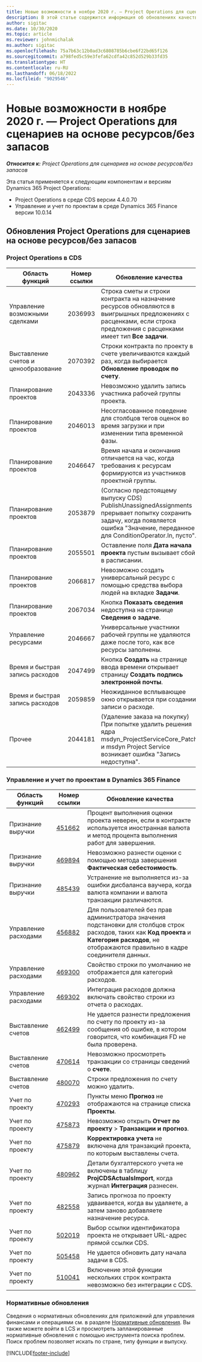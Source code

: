 ```yaml
---
title: Новые возможности в ноябре 2020 г. — Project Operations для сценариев на основе ресурсов/без запасов
description: В этой статье содержится информация об обновлениях качества, доступных в выпуске Project Operations за ноябрь 2020 года для сценариев на основе ресурсов/без запасов.
author: sigitac
ms.date: 10/30/2020
ms.topic: article
ms.reviewer: johnmichalak
ms.author: sigitac
ms.openlocfilehash: 75a7b63c12b0ad3c6808785b6cbe6f22bd65f126
ms.sourcegitcommit: a798fed5c59e3fefa62cdfa42c852d529b33fd35
ms.translationtype: HT
ms.contentlocale: ru-RU
ms.lasthandoff: 06/18/2022
ms.locfileid: "9029546"
---
```

# <a name="whats-new-november-2020---project-operations-for-resourcenon-stocked-based-scenarios"></a>Новые возможности в ноябре 2020 г. — Project Operations для сценариев на основе ресурсов/без запасов

_**Относится к:** Project Operations для сценариев на основе ресурсов/без запасов_

Эта статья применяется к следующим компонентам и версиям Dynamics 365 Project Operations:

- Project Operations в среде CDS версии 4.4.0.70
- Управление и учет по проектам в среде Dynamics 365 Finance версии 10.0.14

## <a name="updates-to-project-operations-for-resource-non-stocked-based-scenarios"></a>Обновления Project Operations для сценариев на основе ресурсов/без запасов

### <a name="project-operations-on-cds"></a>Project Operations в CDS

| Область функций                 | Номер ссылки | Обновление качества                                                                                                                                                                    |
|------------------------------|------------------|-----------------------------------------------------------------------------------------------------------------------------------------------------------------------------------|
|   Управление возможными сделками       | 2036993          | Строка сметы и строки контракта на назначение ресурсов обновляются в выигрышных предложениях с расценками, если строка предложения с расценками имеет тип **Все задачи**.                                                 |
| Выставление счетов и ценообразование          | 2070392          | Строки контракта по проекту в счете увеличиваются каждый раз, когда выбирается **Обновление проводок по счету**.                                                                         |
| Планирование проектов             | 2043336          | Невозможно удалить запись участника рабочей группы проекта.                                                                                                                                  |
| Планирование проектов             | 2046013          | Несогласованное поведение для столбцов тегов оценок во время загрузки и при изменении типа временной фазы.                                                                                   |
| Планирование проектов             | 2046647          | Время начала и окончания отличается на час, когда требования к ресурсам формируются из участников проектной группы.                                                                      |
| Планирование проектов             | 2053879          | (Согласно предстоящему выпуску CDS) PublishUnassignedAssignments прерывает попытку сохранить задачу, когда появляется ошибка "Значение, переданное для ConditionOperator.In, пусто".                       |
| Планирование проектов             | 2055501          | Оставление поля **Дата начала проекта** пустым вызывает сбой в расписании.                                                                                                      |
| Планирование проектов             | 2066817          | Невозможно создать универсальный ресурс с помощью средства выбора людей на вкладке **Задачи**.                                                                                                   |
| Планирование проектов             | 2067034          | Кнопка **Показать сведения** недоступна на странице **Сведения о задаче**.                                                                                                       |
| Управление ресурсами          | 2046667          | Универсальные участники рабочей группы не удаляются даже после того, как все ресурсы заполнены.                                                                                                    |
| Время и быстрая запись расходов | 2047499          | Кнопка **Создать** на странице ввода времени открывает страницу **Создать подпись электронной почты**.                                                                                               |
| Время и быстрая запись расходов | 2059859          | Неожиданное всплывающее окно открывается при создании записи о расходе.                                                                                                                         |
| Прочее                        | 2044181          | (Удаление заказа на покупку) При попытке удалить решения ядра msdyn_ProjectServiceCore_Patch и msdyn Project Service возникает ошибка "Запись недоступна".  |

### <a name="project-management-and-accounting-in-dynamics-365-finance"></a>Управление и учет по проектам в Dynamics 365 Finance

| Область функций        | Номер ссылки | Обновление качества                                                                                                                                                            |
|---------------------|------------------|---------------------------------------------------------------------------------------------------------------------------------------------------------------------------|
| Признание выручки | [451662](https://fix.lcs.dynamics.com/Issue/Details/?bugId=451662)           | Процент выполнения оценки проекта неверен, если в контракте используется иностранная валюта и метод процента выполнения работ для завершения.                     |
| Признание выручки | [469894](https://fix.lcs.dynamics.com/Issue/Details/?bugId=469894)           | Невозможно разнести оценки с помощью метода завершения **Фактическая себестоимость**.                                                                                                    |
| Признание выручки | [485439](https://fix.lcs.dynamics.com/Issue/Details/?bugId=485439)           | Устранение не выполняется из-за ошибки дисбаланса ваучера, когда валюта компании и валюта транзакции различаются.                                              |
| Управление расходами  | [456882](https://fix.lcs.dynamics.com/Issue/Details/?bugId=456822)           | Для пользователей без прав администратора значения подстановки для столбцов строк расходов, таких как **Код проекта** и **Категория расходов**, не отображаются правильно в кадре соединителя данных. |
| Управление расходами  | [469300](https://fix.lcs.dynamics.com/Issue/Details/?bugId=469300)           | Свойство строки по умолчанию не отображается для категорий расходов.                                                                                                         |
| Управление расходами  | [469302](https://fix.lcs.dynamics.com/Issue/Details/?bugId=469302)           | Интеграция расходов должна включать свойство строки из отчета о расходах.                                                                                             |
| Выставление счетов           | [462499](https://fix.lcs.dynamics.com/Issue/Details/?bugId=462499)           | Не удается разнести предложения по счету по проекту из-за сообщения об ошибке, в котором говорится, что комбинация FD не была проверена.                                                    |
| Выставление счетов           | [470614](https://fix.lcs.dynamics.com/Issue/Details/?bugId=470614)           | Невозможно просмотреть транзакции со страницы сведений о **счете**.                                                                                                              |
| Выставление счетов           | [480070](https://fix.lcs.dynamics.com/Issue/Details/?bugId=480070)           | Строки предложения по счету можно удалить.                                                                                                                                  |
| Учет по проекту  | [470293](https://fix.lcs.dynamics.com/Issue/Details/?bugId=470293)           | Пункты меню **Прогноз** не отображаются на странице списка **Проекты**.                                                                                                   |
| Учет по проекту  | [475873](https://fix.lcs.dynamics.com/Issue/Details/?bugId=475873)           | Невозможно открыть **Отчет по проекту**   > **Транзакции и прогноз**.                                                                                                       |
| Учет по проекту  | [475879](https://fix.lcs.dynamics.com/Issue/Details/?bugId=475879)           | **Корректировка учета** не включена для транзакций проекта, по которым выставлены счета.                                                                                                  |
| Учет по проекту  | [480962](https://fix.lcs.dynamics.com/Issue/Details/?bugId=480962)           | Детали бухгалтерского учета не включены в таблицу **ProjCDSActualsImport**, когда журнал **Интеграция** разнесен.                                                  |
| Учет по проекту  | [482558](https://fix.lcs.dynamics.com/Issue/Details/?bugId=482558)           | Запись прогноза по проекту удваивается, когда вы удаляете, а затем заново добавляете назначение ресурса.                                                                            |
| Учет по проекту  | [502019](https://fix.lcs.dynamics.com/Issue/Details/?bugId=502019)           | Выбор ссылки идентификатора проекта не открывает URL-адрес прямой ссылки CDS.                                                                                                         |
| Учет по проекту  | [505458](https://fix.lcs.dynamics.com/Issue/Details/?bugId=505458)           | Не удается обновить дату начала задачи в CDS.                                                                                                                           |
| Учет по проекту  | [510041](https://fix.lcs.dynamics.com/Issue/Details/?bugId=510041)           | Включение этой функции нескольких строк контракта невозможно без интеграции с CDS.                                                                                   |

### <a name="regulatory-updates"></a>Нормативные обновления
Сведения о нормативных обновлениях для приложений для управления финансами и операциями см. в разделе [Нормативные обновления](/dynamics365/finance/localizations/regulatory-updates). Вы также можете войти в LCS и просмотреть запланированные нормативные обновления с помощью инструмента поиска проблем. Поиск проблем позволяет искать по стране, типу функции и выпуску.


[!INCLUDE[footer-include](../includes/footer-banner.md)]